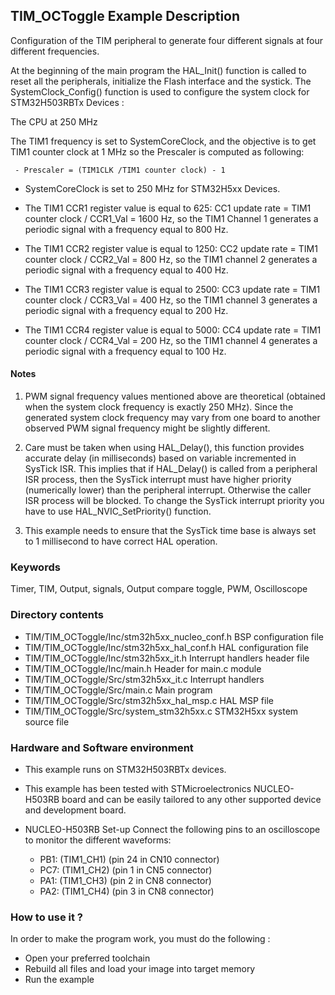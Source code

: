 ## <b>TIM_OCToggle Example Description</b>

Configuration of the TIM peripheral to generate four different 
signals at four different frequencies.

At the beginning of the main program the HAL_Init() function is called to reset 
all the peripherals, initialize the Flash interface and the systick.
The SystemClock_Config() function is used to configure the system clock for STM32H503RBTx Devices :

The CPU at 250 MHz

The TIM1 frequency is set to SystemCoreClock, and the objective is
to get TIM1 counter clock at 1 MHz so the Prescaler is computed as following:

     - Prescaler = (TIM1CLK /TIM1 counter clock) - 1
   
- SystemCoreClock is set to 250 MHz for STM32H5xx Devices.

- The TIM1 CCR1 register value is equal to 625:
  CC1 update rate = TIM1 counter clock / CCR1_Val = 1600 Hz,
  so the TIM1 Channel 1 generates a periodic signal with a frequency equal to 800 Hz.

- The TIM1 CCR2 register value is equal to 1250:
  CC2 update rate = TIM1 counter clock / CCR2_Val = 800 Hz,
  so the TIM1 channel 2 generates a periodic signal with a frequency equal to 400 Hz.

- The TIM1 CCR3 register value is equal to 2500:
  CC3 update rate = TIM1 counter clock / CCR3_Val = 400 Hz,
  so the TIM1 channel 3 generates a periodic signal with a frequency equal to 200 Hz.

- The TIM1 CCR4 register value is equal to 5000:
  CC4 update rate = TIM1 counter clock / CCR4_Val =  200 Hz,
  so the TIM1 channel 4 generates a periodic signal with a frequency equal to 100 Hz.

#### <b>Notes</b>

 1. PWM signal frequency values mentioned above are theoretical (obtained when the system clock frequency
    is exactly 250 MHz). Since the generated system clock frequency may vary from one board to another observed
    PWM signal frequency might be slightly different.

 2. Care must be taken when using HAL_Delay(), this function provides accurate delay (in milliseconds)
    based on variable incremented in SysTick ISR. This implies that if HAL_Delay() is called from
    a peripheral ISR process, then the SysTick interrupt must have higher priority (numerically lower)
    than the peripheral interrupt. Otherwise the caller ISR process will be blocked.
    To change the SysTick interrupt priority you have to use HAL_NVIC_SetPriority() function.

 3. This example needs to ensure that the SysTick time base is always set to 1 millisecond
    to have correct HAL operation.

### <b>Keywords</b>

Timer, TIM, Output, signals, Output compare toggle, PWM, Oscilloscope

### <b>Directory contents</b>

  - TIM/TIM_OCToggle/Inc/stm32h5xx_nucleo_conf.h BSP configuration file
  - TIM/TIM_OCToggle/Inc/stm32h5xx_hal_conf.h    HAL configuration file
  - TIM/TIM_OCToggle/Inc/stm32h5xx_it.h          Interrupt handlers header file
  - TIM/TIM_OCToggle/Inc/main.h                  Header for main.c module
  - TIM/TIM_OCToggle/Src/stm32h5xx_it.c          Interrupt handlers
  - TIM/TIM_OCToggle/Src/main.c                  Main program
  - TIM/TIM_OCToggle/Src/stm32h5xx_hal_msp.c     HAL MSP file
  - TIM/TIM_OCToggle/Src/system_stm32h5xx.c      STM32H5xx system source file

### <b>Hardware and Software environment</b>

  - This example runs on STM32H503RBTx devices.
    
  - This example has been tested with STMicroelectronics NUCLEO-H503RB 
    board and can be easily tailored to any other supported device 
    and development board.      

  - NUCLEO-H503RB Set-up
   Connect the following pins to an oscilloscope to monitor the different waveforms:
      - PB1: (TIM1_CH1) (pin 24 in CN10 connector)
      - PC7: (TIM1_CH2) (pin 1 in CN5 connector)
	  - PA1: (TIM1_CH3) (pin 2 in CN8 connector)
	  - PA2: (TIM1_CH4) (pin 3 in CN8 connector)

### <b>How to use it ?</b>

In order to make the program work, you must do the following :

 - Open your preferred toolchain
 - Rebuild all files and load your image into target memory
 - Run the example

